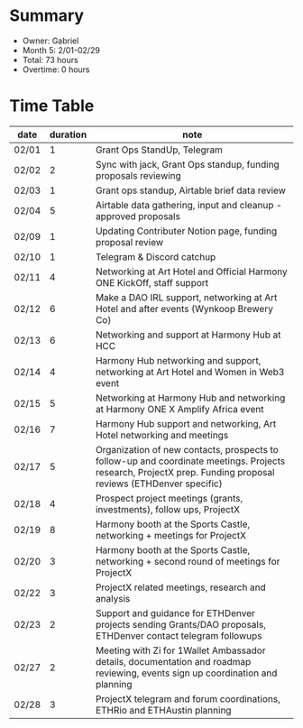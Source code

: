 # Summary
* Owner: Gabriel
* Month 5: 2/01-02/29
* Total: 73 hours
* Overtime: 0 hours

# Time Table
| date  | duration  |  note |
|-------|-----------|-------|
| 02/01 |     1     | Grant Ops StandUp, Telegram  |
| 02/02 |     2     | Sync with jack, Grant Ops standup, funding proposals reviewing  |
| 02/03 |     1     | Grant ops standup, Airtable brief data review  |
| 02/04 |     5     | Airtable data gathering, input and cleanup - approved proposals  |
| 02/09 |     1     | Updating Contributer Notion page, funding proposal review  |
| 02/10 |     1     | Telegram & Discord catchup   |
| 02/11 |     4     | Networking at Art Hotel and Official Harmony ONE KickOff, staff support  |
| 02/12 |     6     | Make a DAO IRL support, networking at Art Hotel and after events (Wynkoop Brewery Co)  |
| 02/13 |     6     | Networking and support at Harmony Hub at HCC  |
| 02/14 |     4     | Harmony Hub networking and support,  networking at Art Hotel and Women in Web3 event   |
| 02/15 |     5     | Networking at Harmony Hub and networking at Harmony ONE X Amplify Africa event  |
| 02/16 |     7     | Harmony Hub support and networking, Art Hotel networking and meetings  |
| 02/17 |     5     | Organization of new contacts, prospects to follow-up and coordinate meetings. Projects research, ProjectX prep. Funding proposal reviews (ETHDenver specific)  |
| 02/18 |     4     | Prospect project meetings (grants, investments), follow ups, ProjectX  |
| 02/19 |     8     | Harmony booth at the Sports Castle, networking + meetings for ProjectX   |
| 02/20 |     3     | Harmony booth at the Sports Castle, networking + second round of meetings for ProjectX  |
| 02/22 |     3     | ProjectX related meetings, research and analysis   |
| 02/23 |     2     | Support and guidance for ETHDenver projects sending Grants/DAO proposals, ETHDenver contact telegram followups  |
| 02/27 |     2     | Meeting with Zi for 1Wallet Ambassador details, documentation and roadmap reviewing, events sign up coordination and planning   |
| 02/28 |     3     | ProjectX telegram and forum coordinations, ETHRio and ETHAustin planning   |
